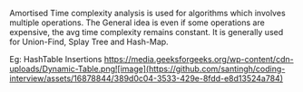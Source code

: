 Amortised Time complexity analysis is used for algorithms which involves multiple operations. 
The General idea is even if some operations are expensive, the avg time complexity remains constant. 
It is generally used for Union-Find, Splay Tree and Hash-Map. 

Eg: HashTable Insertions
https://media.geeksforgeeks.org/wp-content/cdn-uploads/Dynamic-Table.png![image](https://github.com/santingh/coding-interview/assets/16878844/389d0c04-3533-429e-8fdd-e8d13524a784)


